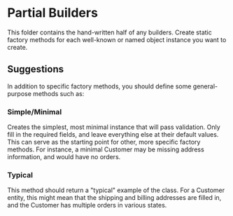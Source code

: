 # Partial Builders #

This folder contains the hand-written half of any builders. Create static factory methods for each well-known or named object instance you want to create.

## Suggestions ##

In addition to specific factory methods, you should define some general-purpose methods such as:

### Simple/Minimal ###

Creates the simplest, most minimal instance that will pass validation. Only fill in the required fields, and leave everything else at their default values. This can serve as the starting point for other, more specific factory methods. For instance, a minimal Customer may be missing address information, and would have no orders.

### Typical ###

This method should return a "typical" example of the class. For a Customer entity, this might mean that the shipping and billing addresses are filled in, and the Customer has multiple orders in various states.